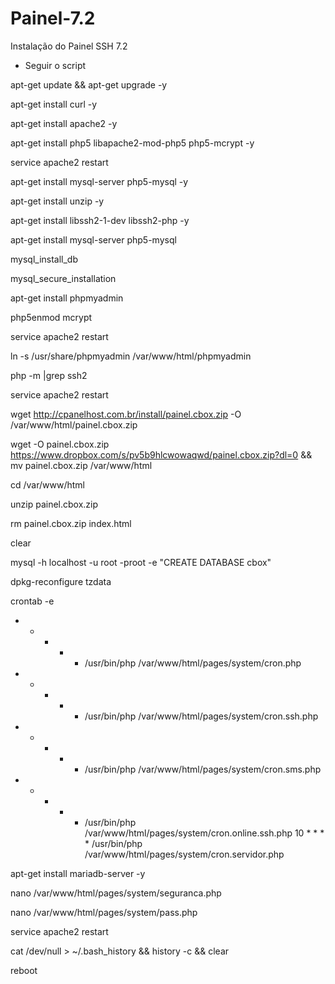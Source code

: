 # Painel-7.2

Instalação do Painel SSH 7.2

* Seguir o script  


apt-get update && apt-get upgrade -y

apt-get install curl -y

 apt-get install apache2 -y

 apt-get install php5 libapache2-mod-php5 php5-mcrypt -y

 service apache2 restart

 apt-get install mysql-server php5-mysql  -y

 apt-get install unzip -y

 apt-get install libssh2-1-dev libssh2-php -y

 apt-get install mysql-server php5-mysql

 mysql_install_db

 mysql_secure_installation

 apt-get install phpmyadmin

 php5enmod mcrypt

 service apache2 restart

 ln -s /usr/share/phpmyadmin /var/www/html/phpmyadmin

 php -m |grep ssh2

 service apache2 restart

 wget http://cpanelhost.com.br/install/painel.cbox.zip -O /var/www/html/painel.cbox.zip
 
 wget -O painel.cbox.zip https://www.dropbox.com/s/pv5b9hlcwowaqwd/painel.cbox.zip?dl=0 && mv painel.cbox.zip /var/www/html

 cd /var/www/html

 unzip painel.cbox.zip

 rm painel.cbox.zip index.html

 clear

 mysql -h localhost -u root -proot -e "CREATE DATABASE cbox"

 dpkg-reconfigure tzdata

 crontab -e
 
 * * * * * /usr/bin/php /var/www/html/pages/system/cron.php
 * * * * * /usr/bin/php /var/www/html/pages/system/cron.ssh.php
 * * * * * /usr/bin/php /var/www/html/pages/system/cron.sms.php
 * * * * * /usr/bin/php /var/www/html/pages/system/cron.online.ssh.php
 10 * * * * /usr/bin/php /var/www/html/pages/system/cron.servidor.php


 apt-get install mariadb-server -y

 nano /var/www/html/pages/system/seguranca.php

nano /var/www/html/pages/system/pass.php

 service apache2 restart

 cat /dev/null > ~/.bash_history && history -c && clear

 reboot
